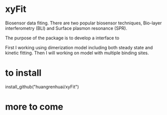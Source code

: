 # xyFit

Biosensor data fiting. 
There are two popular biosensor techniques, Bio-layer interferometry (BLI) and Surface plasmon resonance (SPR).  

The purpose of the package is to develop a interface to 

First I working using dimerization model including both steady state and kinetic fitting. Then I will working on model with multiple binding sites. 


# to install
install_github("huangrenhuai/xyFit")

# more to come
